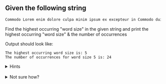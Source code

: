 ## Given the following string

```go
Commodo Lorem enim dolore culpa minim ipsum ex excepteur in Commodo duis nulla ex laborum irure sunt incididunt Incididunt amet Lorem amet dolor sit consectetur culpa esse quis laborum pariatur laborum fugiat mollit Mollit voluptate aliquip Lorem incididunt mollit pariatur eu enim proident culpa esse laborum voluptate Nostrud aliqua magna ipsum qui duis euNisi pariatur sit do magna Lorem nostrud voluptate occaecat occaecat quis dolore irure Velit aliqua reprehenderit eu duis aliqua excepteur duis non enim Nostrud qui voluptate enim eiusmod dolor proident laboris nostrud commodo laborum aliquip sunt Exercitation do anim do ullamco Ipsum eiusmod aute qui ea consectetur Veniam laborum occaecat mollit pariatur commodo id ullamco dolore ipsum sit dolore elit fugiatUt ad aliqua dolor quis velit reprehenderit Dolore aliquip exercitation do fugiat Pariatur irure aliqua magna quis
```

Find the highest occurring "word size" in the given string and print the highest occurring "word size" & the number of occurrences

Output should look like:

```
The highest occurring word size is: 5
The number of occurrences for word size 5 is: 24
```

<details>
  <summary>Hints</summary>

- **Split the string into words:** This can be done using the strings.Split function.
- **Measure the length of each word:** Loop through the words and measure their lengths.
- **Store the frequency of each word size:** Use a map where the key is the word size, and the value is the frequency of that size.
- **Find the word size with the maximum frequency:** Iterate through the map to find the size with the most occurrences.
- **Print the result.**

</details>
<br>

<details>
  <summary>Not sure how?</summary>

  ```go
    package main

    import (
      "fmt"
      "strings"
    )

    func main() {
      str := `Commodo Lorem enim dolore culpa minim ipsum ex excepteur in Commodo duis nulla ex laborum irure sunt incididunt Incididunt amet Lorem amet dolor sit consectetur culpa esse quis laborum pariatur laborum fugiat mollit Mollit voluptate aliquip Lorem incididunt mollit pariatur eu enim proident culpa esse laborum voluptate Nostrud aliqua magna ipsum qui duis euNisi pariatur sit do magna Lorem nostrud voluptate occaecat occaecat quis dolore irure Velit aliqua reprehenderit eu duis aliqua excepteur duis non enim Nostrud qui voluptate enim eiusmod dolor proident laboris nostrud commodo laborum aliquip sunt Exercitation do anim do ullamco Ipsum eiusmod aute qui ea consectetur Veniam laborum occaecat mollit pariatur commodo id ullamco dolore ipsum sit dolore elit fugiatUt ad aliqua dolor quis velit reprehenderit Dolore aliquip exercitation do fugiat Pariatur irure aliqua magna quis`
      wordSizeCount := make(map[int]int)
      // Split the string into words
      words := strings.Split(str, " ")
      for _, word := range words {
        size := len(word)
        wordSizeCount[size]++
      }

      // Find the highest occurring word size and its frequency
      var maxSize, maxCount int
      for size, count := range wordSizeCount {
        if count > maxCount {
          maxSize = size
          maxCount = count
        }
      }

      // Output the result
      fmt.Printf("The highest occurring word size is: %d\n", maxSize)
      fmt.Printf("The number of occurrences for word size %d is: %d\n", maxSize, maxCount)
    }

  ```
</details>
<br>
